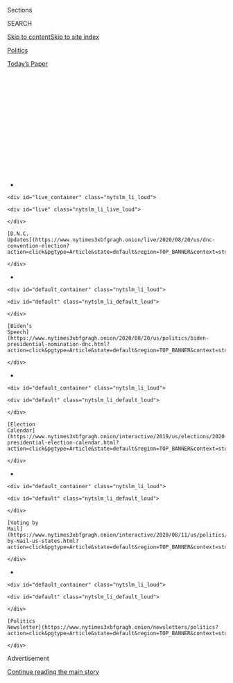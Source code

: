 <div id="app">

<div>

<div>

<div>

<div class="NYTAppHideMasthead css-1q2w90k e1suatyy0">

<div class="section css-ui9rw0 e1suatyy2">

<div class="css-eph4ug er09x8g0">

<div class="css-6n7j50">

</div>

<span class="css-1dv1kvn">Sections</span>

<div class="css-10488qs">

<span class="css-1dv1kvn">SEARCH</span>

</div>

[Skip to content](#site-content)[Skip to site
index](#site-index)

</div>

<div id="masthead-section-label" class="css-1wr3we4 eaxe0e00">

[Politics](https://www.nytimes3xbfgragh.onion/section/politics)

</div>

<div class="css-10698na e1huz5gh0">

</div>

</div>

<div id="masthead-bar-one" class="section hasLinks css-15hmgas e1csuq9d3">

<div class="css-uqyvli e1csuq9d0">

</div>

<div class="css-1uqjmks e1csuq9d1">

</div>

<div class="css-9e9ivx">

[](https://myaccount.nytimes3xbfgragh.onion/auth/login?response_type=cookie&client_id=vi)

</div>

<div class="css-1bvtpon e1csuq9d2">

[Today’s
Paper](https://www.nytimes3xbfgragh.onion/section/todayspaper)

</div>

</div>

</div>

</div>

<div data-aria-hidden="false">

<div id="site-content" data-role="main">

<div>

<div class="css-1aor85t" style="opacity:0.000000001;z-index:-1;visibility:hidden">

<div class="css-1hqnpie">

<div class="css-epjblv">

<span class="css-17xtcya">[Politics](/section/politics)</span><span class="css-x15j1o">|</span><span class="css-fwqvlz">Obama
Says Average American Doesn’t Want to ‘Tear Down
System’</span>

</div>

<div class="css-k008qs">

<div class="css-1iwv8en">

<span class="css-18z7m18"></span>

<div>

</div>

</div>

<span class="css-1n6z4y">https://nyti.ms/377TpeE</span>

<div class="css-1705lsu">

<div class="css-4xjgmj">

<div class="css-4skfbu" data-role="toolbar" data-aria-label="Social Media Share buttons, Save button, and Comments Panel with current comment count" data-testid="share-tools">

  - 
  - 
  - 
  - 
    
    <div class="css-6n7j50">
    
    </div>

  - 

</div>

</div>

</div>

</div>

</div>

</div>

<div class="css-13pd83m">

<div id="NYT_TOP_BANNER_REGION">

<div>

<div id="styln-elections-notifications-menu" class="section css-l08pwh interactive-content interactive-size-medium">

<div class="css-17ih8de interactive-body">

<div class="nytslm_innerContainer" data-aria-live="polite">

<div class="nytslm_title">

</div>

  - 
    
    <div id="live_container" class="nytslm_li_loud">
    
    <div id="live" class="nytslm_li_live_loud">
    
    </div>
    
    [D.N.C.
    Updates](https://www.nytimes3xbfgragh.onion/live/2020/08/20/us/dnc-convention-election?action=click&pgtype=Article&state=default&region=TOP_BANNER&context=storylines_menu)
    
    </div>

  - 
    
    <div id="default_container" class="nytslm_li_loud">
    
    <div id="default" class="nytslm_li_default_loud">
    
    </div>
    
    [Biden’s
    Speech](https://www.nytimes3xbfgragh.onion/2020/08/20/us/politics/biden-presidential-nomination-dnc.html?action=click&pgtype=Article&state=default&region=TOP_BANNER&context=storylines_menu)
    
    </div>

  - 
    
    <div id="default_container" class="nytslm_li_loud">
    
    <div id="default" class="nytslm_li_default_loud">
    
    </div>
    
    [Election
    Calendar](https://www.nytimes3xbfgragh.onion/interactive/2019/us/elections/2020-presidential-election-calendar.html?action=click&pgtype=Article&state=default&region=TOP_BANNER&context=storylines_menu)
    
    </div>

  - 
    
    <div id="default_container" class="nytslm_li_loud">
    
    <div id="default" class="nytslm_li_default_loud">
    
    </div>
    
    [Voting by
    Mail](https://www.nytimes3xbfgragh.onion/interactive/2020/08/11/us/politics/vote-by-mail-us-states.html?action=click&pgtype=Article&state=default&region=TOP_BANNER&context=storylines_menu)
    
    </div>

  - 
    
    <div id="default_container" class="nytslm_li_loud">
    
    <div id="default" class="nytslm_li_default_loud">
    
    </div>
    
    [Politics
    Newsletter](https://www.nytimes3xbfgragh.onion/newsletters/politics?action=click&pgtype=Article&state=default&region=TOP_BANNER&context=storylines_menu)
    
    </div>

</div>

</div>

</div>

</div>

</div>

</div>

<div id="top-wrapper" class="css-1sy8kpn">

<div id="top-slug" class="css-l9onyx">

Advertisement

</div>

[Continue reading the main
story](#after-top)

<div class="ad top-wrapper" style="text-align:center;height:100%;display:block;min-height:250px">

<div id="top" class="place-ad" data-position="top" data-size-key="top">

</div>

</div>

<div id="after-top">

</div>

</div>

<div>

<div id="sponsor-wrapper" class="css-1hyfx7x">

<div id="sponsor-slug" class="css-19vbshk">

Supported by

</div>

[Continue reading the main
story](#after-sponsor)

<div id="sponsor" class="ad sponsor-wrapper" style="text-align:center;height:100%;display:block">

</div>

<div id="after-sponsor">

</div>

</div>

<div class="css-186x18t">

</div>

<div class="css-1vkm6nb ehdk2mb0">

# Obama Says Average American Doesn’t Want to ‘Tear Down System’

</div>

Former President Barack Obama, in an address to liberal donors, warned
candidates not to go too far left and sought to calm those who were
concerned about the state of the Democratic primary.

<div class="css-79elbk" data-testid="photoviewer-wrapper">

<div class="css-z3e15g" data-testid="photoviewer-wrapper-hidden">

</div>

<div class="css-1a48zt4 ehw59r15" data-testid="photoviewer-children">

![<span class="css-16f3y1r e13ogyst0" data-aria-hidden="true">Former
President Barack Obama has mostly remained out of the public fray since
leaving
office.</span><span class="css-cnj6d5 e1z0qqy90" itemprop="copyrightHolder"><span class="css-1ly73wi e1tej78p0">Credit...</span><span><span>Ashlee
Rezin Garcia/Chicago Sun-Times, via Associated
Press</span></span></span>](https://static01.graylady3jvrrxbe.onion/images/2019/11/15/us/politics/15obama-abrams/merlin_163543902_077e4a4e-e58b-43f4-89f3-4602c2aa6e64-articleLarge.jpg?quality=75&auto=webp&disable=upscale)

</div>

</div>

<div class="css-18e8msd">

<div class="css-vp77d3 epjyd6m0">

<div class="css-hus3qt ey68jwv0" data-aria-hidden="true">

[![Lisa
Lerer](https://static01.graylady3jvrrxbe.onion/images/2018/09/11/us/politics/author-lisa-lerer/lisa-lerer-headshot-thumbLarge.png
"Lisa Lerer")](https://www.nytimes3xbfgragh.onion/by/lisa-lerer)

</div>

<div class="css-1baulvz">

By [<span class="css-1baulvz last-byline" itemprop="name">Lisa
Lerer</span>](https://www.nytimes3xbfgragh.onion/by/lisa-lerer)

</div>

</div>

  - 
    
    <div class="css-ld3wwf e16638kd2">
    
    Published Nov. 15, 2019Updated May 5,
    2020
    
    </div>

  - 
    
    <div class="css-4xjgmj">
    
    <div class="css-pvvomx" data-role="toolbar" data-aria-label="Social Media Share buttons, Save button, and Comments Panel with current comment count" data-testid="share-tools">
    
      - 
      - 
      - 
      - 
        
        <div class="css-6n7j50">
        
        </div>
    
      - 
    
    </div>
    
    </div>

</div>

</div>

<div class="section meteredContent css-1r7ky0e" name="articleBody" itemprop="articleBody">

<div class="css-1fanzo5 StoryBodyCompanionColumn">

<div class="css-53u6y8">

WASHINGTON — Former President [Barack
Obama](https://www.nytimes3xbfgragh.onion/2020/05/05/us/barack-obama-virtual-commencement-speech-coronavirus.html)
offered an unusual warning to the Democratic primary field on Friday
evening, cautioning the candidates not to move too far to the left in
their policy proposals, even as he sought to reassure a party
establishment worried about the electoral strength of their historically
large primary field.

</div>

</div>

<div>

</div>

<div class="css-1fanzo5 StoryBodyCompanionColumn">

<div class="css-53u6y8">

Speaking before a room of wealthy liberal donors, Mr. Obama urged
Democrats to remember the long, combative slog of his primary campaign
against Hillary Clinton in 2008, arguing that the 16 month battle
ultimately made him a stronger general election candidate.

“For those who get stressed about robust primaries, I just have to
remind you I had a very robust primary,” he told the group of several
hundred donors and organizational leaders in Washington. “I’m confident
that at the end of the process we will have a candidate that has been
tested.”

</div>

</div>

<div class="css-1fanzo5 StoryBodyCompanionColumn">

<div class="css-53u6y8">

Yet, he also raised concerns about some of the liberal ideas being
promoted by some candidates, citing health care and immigration as
issues where the proposals may have gone further than public opinion.

While Mr. Obama did not single out any specific primary candidate or
policy proposal, he cautioned that the universe of voters that could
support a Democratic candidate — Democrats, independents and moderate
Republicans — are not driven by the same views reflected on “certain
left-leaning Twitter feeds” or “the activist wing of our party.”

“Even as we push the envelope and we are bold in our vision we also have
to be rooted in reality,” Mr. Obama said. “The average American doesn’t
think we have to completely tear down the system and remake it.”

</div>

</div>

<div>

</div>

<div class="css-1fanzo5 StoryBodyCompanionColumn">

<div class="css-53u6y8">

The comments marked an extraordinary entrance into the primary contest
by the former president, who has been careful to avoid even the
appearance of influencing the direction of the race.

</div>

</div>

<div class="css-1fanzo5 StoryBodyCompanionColumn">

<div class="css-53u6y8">

His remarks offered an implicit critique of Senators Bernie Sanders and
[Elizabeth
Warren](https://www.nytimes3xbfgragh.onion/2019/11/01/us/politics/iowa-poll-warren-biden.html?module=inline),
who have urged voters to embrace “political revolution” and “big,
structural change,” as well as proposals once widely considered to be
left to the liberal fringes of the party, including court packing and
decriminalizing illegal border
crossings.

<div id="NYT_MAIN_CONTENT_1_REGION" class="css-9tf9ac">

<div>

<div id="styln-nfldraft-updates-block" class="section interactive-content interactive-size-medium css-1ftcdic">

<div class="css-17ih8de interactive-body">

<div id="styln-briefing-block">

<div class="briefing-block-header-section">

# [Latest Updates: 2020 Election](https://www.nytimes3xbfgragh.onion/live/2020/08/19/us/dnc-convention-election?action=click&pgtype=Article&state=default&region=MAIN_CONTENT_1&context=storylines_live_updates)

</div>

<div class="briefing-block-lb-items">

<div class="briefing-block-update-time">

[7h
ago](https://www.nytimes3xbfgragh.onion/live/2020/08/19/us/dnc-convention-election?action=click&pgtype=Article&state=default&region=MAIN_CONTENT_1&context=storylines_live_updates#night-3-featured-more-policy-a-focus-on-women-and-a-full-throated-rejection-of-trump-by-his-predecessor)

</div>

<div>

[Night 3 featured more policy, a focus on women and a full-throated
rejection of Trump by his
predecessor.](https://www.nytimes3xbfgragh.onion/live/2020/08/19/us/dnc-convention-election?action=click&pgtype=Article&state=default&region=MAIN_CONTENT_1&context=storylines_live_updates#night-3-featured-more-policy-a-focus-on-women-and-a-full-throated-rejection-of-trump-by-his-predecessor)

</div>

<div class="briefing-block-update-time">

[9h
ago](https://www.nytimes3xbfgragh.onion/live/2020/08/19/us/dnc-convention-election?action=click&pgtype=Article&state=default&region=MAIN_CONTENT_1&context=storylines_live_updates#trump-live-tweeted-obamas-speech-tonight-hell-appear-on-fox-news-right-before-bidens-tomorrow)

</div>

<div>

[Trump live-tweeted Obama’s speech tonight. He’ll appear on Fox News
right before Biden’s
tomorrow.](https://www.nytimes3xbfgragh.onion/live/2020/08/19/us/dnc-convention-election?action=click&pgtype=Article&state=default&region=MAIN_CONTENT_1&context=storylines_live_updates#trump-live-tweeted-obamas-speech-tonight-hell-appear-on-fox-news-right-before-bidens-tomorrow)

</div>

<div class="briefing-block-update-time">

[9h
ago](https://www.nytimes3xbfgragh.onion/live/2020/08/19/us/dnc-convention-election?action=click&pgtype=Article&state=default&region=MAIN_CONTENT_1&context=storylines_live_updates#advocates-for-domestic-violence-survivors-praised-biden-in-a-video)

</div>

<div>

[Advocates for domestic violence survivors praised Biden in a
video.](https://www.nytimes3xbfgragh.onion/live/2020/08/19/us/dnc-convention-election?action=click&pgtype=Article&state=default&region=MAIN_CONTENT_1&context=storylines_live_updates#advocates-for-domestic-violence-survivors-praised-biden-in-a-video)

</div>

</div>

<div class="briefing-block-footer">

<div class="briefing-block-footer-meta">

[See more
updates](https://www.nytimes3xbfgragh.onion/live/2020/08/19/us/dnc-convention-election?action=click&pgtype=Article&state=default&region=MAIN_CONTENT_1&context=storylines_live_updates)

</div>

</div>

</div>

</div>

</div>

</div>

</div>

Even as Mr. Obama has attempted to stay out of the race, the primary
candidates have engaged [in a heated discussion over his
legacy](https://www.nytimes3xbfgragh.onion/2019/09/19/us/politics/barack-obama-democrats-2020.html),
debating whether to stick with Mr. Obama’s architecture for health care
policy or to pursue a single-payer system and offering flashes of direct
criticism over his record on immigration. At the same time, former Vice
President [Joseph R. Biden
Jr.](https://www.nytimes3xbfgragh.onion/2019/11/01/us/politics/iowa-poll-warren-biden.html?module=inline)
has made his strong support for Mr. Obama and his accomplishments a
hallmark of his
candidacy.

</div>

</div>

<div class="css-1sngw6j">

[](https://www.nytimes3xbfgragh.onion/interactive/2019/us/politics/2020-presidential-candidates.html)

<div class="css-1eoytci">

![](https://static01.graylady3jvrrxbe.onion/images/2019/01/20/us/2020-presidential-candidates-promo-1548014688187/2020-presidential-candidates-promo-1548014688187-articleLarge-v68.png)

</div>

<div class="css-1rha1bf">

## Who’s Running for President in 2020?

The field of Democratic presidential candidates has been historically
large, but all have dropped out except Joe Biden, the presumptive
Democratic nominee to challenge President Trump.

</div>

</div>

<div class="css-1fanzo5 StoryBodyCompanionColumn">

<div class="css-53u6y8">

Acknowledging that candidates must “push past” his achievements, Mr.
Obama urged his party’s candidates not to push too far, as he urged them
to adopt a message that would allow them to compete in all corners of
the country.

“I don’t think we should be deluded into thinking that the resistance to
certain approaches to things is simply because voters haven’t heard a
bold enough proposal and if they hear something as bold as possible then
immediately that’s going to activate them,” he said.

The fact that Mr. Obama offered his reassurances at the annual meeting
of the Democracy Alliance, a club of wealthy liberals who donate
hundreds of thousands of dollars a year to recommended political
organizations, only underscored the intended audience of his message. In
recent weeks, establishment-aligned Democrats, top donors and some
strategists [have expressed
fears](https://www.nytimes3xbfgragh.onion/2019/11/12/us/politics/bloomberg-deval-patrick-2020.html)
that the party lacks a strong enough candidate to defeat President
Trump.

They question whether Mr. Biden has the ability to compete in a
multistate primary campaign, fret about Mr. Sanders’s and Ms. Warren’s
viability in the general election and remain skeptical that [Pete
Buttigieg](https://www.nytimes3xbfgragh.onion/interactive/2020/us/elections/pete-buttigieg.html?module=inline),
the mayor of South Bend, Ind., can broaden his appeal beyond white
voters.

</div>

</div>

<div class="css-1fanzo5 StoryBodyCompanionColumn">

<div class="css-53u6y8">

Their concerns have prompted the late emergence of two experienced
candidates, [Deval
Patrick](https://www.nytimes3xbfgragh.onion/2019/11/14/us/politics/deval-patrick-2020-president.html?module=inline),
the former governor of Massachusetts and a close friend of Mr. Obama,
and [Michael R.
Bloomberg](https://www.nytimes3xbfgragh.onion/2019/11/12/us/politics/bloomberg-deval-patrick-2020.html?module=inline),
both of whom entered the field after nine candidates had already dropped
out.

Those worries are not necessarily shared by voters in early states,
where surveys show that most Democrats have gravitated to a short list
of four candidates and feel the field remains too large.

“If you talk to the voters they don’t feel the need for another
candidate,” said Kathy Sullivan, the former chairwoman of the Democratic
Party in New Hampshire. “We haven’t been sitting around in New Hampshire
saying we need a hero to come and rescue us.”

Since leaving office nearly three years ago, the former president has
mostly remained out of the public fray.

While he’s headlined fund-raising events for Democratic committees, the
former president has [kept a low
profile](https://www.nytimes3xbfgragh.onion/2019/02/18/us/politics/obama-2020-democratic-candidates.html?module=inline)
in the presidential race, meeting privately with most of the Democratic
candidates but telling friends and political allies that neither he nor
his wife, Michelle, have plans to endorse anyone and do not see it as
their place to steer the party’s future.

Mr. Obama has expressed interest, at different times, in rising stars
like former Representative [Beto
O’Rourke](https://www.nytimes3xbfgragh.onion/interactive/2020/us/elections/beto-orourke.html)
of Texas and Mr. Buttigieg. Mr. Obama had [issued a warm
statement](https://www.nytimes3xbfgragh.onion/2019/04/25/us/politics/joe-biden-2020-announcement.html?module=inline)
about Mr. Biden’s entry into the primary but had declined to endorse him
or anyone else.

During his nearly hourlong remarks on Friday, Mr. Obama offered only one
clear endorsement, though not exactly the one many Democratic donors in
the room wanted to hear.

</div>

</div>

<div class="css-1fanzo5 StoryBodyCompanionColumn">

<div class="css-53u6y8">

Mr. Obama was interviewed by Stacey Abrams, who drew national attention
during her unsuccessful run for governor of Georgia last year and is
widely considered to be on the shortlist for the vice presidency — no
matter which candidate ultimately wins the nomination.

“I love me some Stacey Abrams,” he
said.

</div>

</div>

<div>

</div>

</div>

<div>

</div>

<div>

</div>

<div id="NYT_BELOW_MAIN_CONTENT_REGION">

<div>

<div id="STLYN_guide_v1_STYLN_guide_a" class="section css-l08pwh interactive-content interactive-size-medium">

<div class="css-17ih8de interactive-body">

<div class="g-story g-freebird g-max-limit" data-preview-slug="styln-scroll-guide">

</div>

<div id="g-electionguide-id" class="g-electionguide">

<div class="g-electionguide-container">

<div class="g-electionguide-wrapper">

<div class="g-electionguide-logo">

</div>

# Our 2020 Election Guide

Updated Aug. 20, 2020

  - 
    
    -----
    
    ## Convention Recap
    
      - Joe Biden accepted the Democratic nomination, urging Americans
        to have faith that they could [“overcome this season of
        darkness.”](https://www.nytimes3xbfgragh.onion/2020/08/20/us/politics/Joe-Biden-accepts-democratic-nomination.html?action=click&pgtype=Article&state=default&region=BELOW_MAIN_CONTENT&context=storylines_guide)

  - 
    
    -----
    
    ## News Analysis
    
      - Looming over Mr. Biden’s nomination was the ever-present shadow
        of another man who’s poised to dominate the campaign: [Donald J.
        Trump](https://www.nytimes3xbfgragh.onion/2020/08/20/us/politics/biden-dnc-speech-trump.html?action=click&pgtype=Article&state=default&region=BELOW_MAIN_CONTENT&context=storylines_guide).

  - 
    
    -----
    
    ## Keep Up With Our Coverage
    
      - Get an
        [email](https://www.nytimes3xbfgragh.onion/newsletters/politics?action=click&pgtype=Article&state=default&region=BELOW_MAIN_CONTENT&context=storylines_guide)
        recapping the day’s news
    
    <!-- end list -->
    
      - Download our mobile app on
        [iOS](https://apps.apple.com/us/app/nytimes/id284862083?ls=1&mat_click_id=5c79ae7455014fd1bd66b5610c05b8f2-20191112-16948&referrer=mat_click_id%3D5c79ae7455014fd1bd66b5610c05b8f2-20191112-16948%26link_click_id%3D722930677036718082)
        and
        [Android](http://a.localytics.com/android?id=com.nytimes.android&referrer=utm_source%3Dother_nyt_mobile_web%26utm_medium%3DWeb%2520page%26utm_term%3DGeneral%2520Mobile%2520Page%26utm_campaign%3DNYT%2520Mobile%2520General%2520Page)
        and turn on Breaking News and Politics alerts

</div>

</div>

</div>

</div>

</div>

</div>

</div>

<div>

</div>

<div>

<div id="bottom-wrapper" class="css-1ede5it">

<div id="bottom-slug" class="css-l9onyx">

Advertisement

</div>

[Continue reading the main
story](#after-bottom)

<div id="bottom" class="ad bottom-wrapper" style="text-align:center;height:100%;display:block;min-height:90px">

</div>

<div id="after-bottom">

</div>

</div>

</div>

</div>

</div>

## Site Index

<div>

</div>

## Site Information Navigation

  - [© <span>2020</span> <span>The New York Times
    Company</span>](https://help.nytimes3xbfgragh.onion/hc/en-us/articles/115014792127-Copyright-notice)

<!-- end list -->

  - [NYTCo](https://www.nytco.com/)
  - [Contact
    Us](https://help.nytimes3xbfgragh.onion/hc/en-us/articles/115015385887-Contact-Us)
  - [Work with us](https://www.nytco.com/careers/)
  - [Advertise](https://nytmediakit.com/)
  - [T Brand Studio](http://www.tbrandstudio.com/)
  - [Your Ad
    Choices](https://www.nytimes3xbfgragh.onion/privacy/cookie-policy#how-do-i-manage-trackers)
  - [Privacy](https://www.nytimes3xbfgragh.onion/privacy)
  - [Terms of
    Service](https://help.nytimes3xbfgragh.onion/hc/en-us/articles/115014893428-Terms-of-service)
  - [Terms of
    Sale](https://help.nytimes3xbfgragh.onion/hc/en-us/articles/115014893968-Terms-of-sale)
  - [Site
    Map](https://spiderbites.nytimes3xbfgragh.onion)
  - [Help](https://help.nytimes3xbfgragh.onion/hc/en-us)
  - [Subscriptions](https://www.nytimes3xbfgragh.onion/subscription?campaignId=37WXW)

</div>

</div>

</div>

</div>
